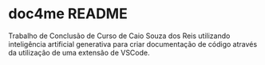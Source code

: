 # doc4me README

Trabalho de Conclusão de Curso de Caio Souza dos Reis utilizando inteligência artificial generativa para criar documentação de código através da utilização de uma extensão de VSCode.

